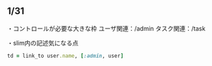 ## 1/31
・コントロールが必要な大きな枠
ユーザ関連：/admin
タスク関連：/task

・slim内の記述気になる点

```ruby
td = link_to user.name, [:admin, user]
```